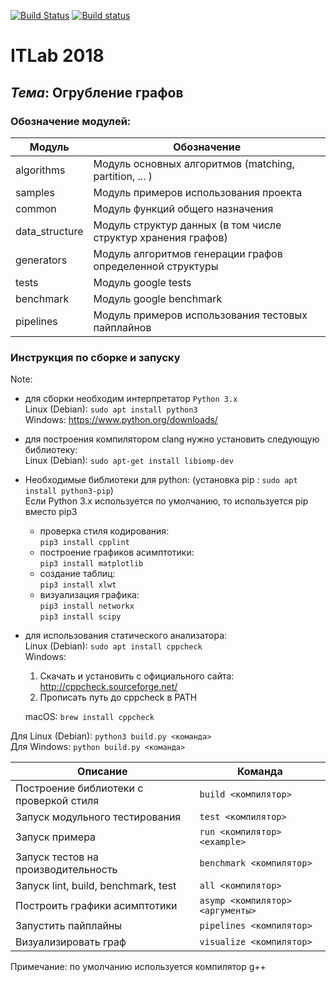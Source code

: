[![Build Status](https://travis-ci.com/graphprocessing/graph_coarsening.svg?branch=master)](https://travis-ci.com/graphprocessing/graph_coarsening)
[![Build status](https://ci.appveyor.com/api/projects/status/tga4d05gv8xewoab/branch/master?svg=true)](https://ci.appveyor.com/project/allnes/graph-coarsening/branch/master)

# ITLab 2018
## <b><i>Тема</i></b>: Огрубление графов

### Обозначение модулей:

| **Модуль**     | **Обозначение**                                                        |
|----------------|------------------------------------------------------------------------|
| algorithms     | Модуль основных алгоритмов (matching, partition, ... )                 |
| samples        | Модуль примеров использования проекта                                  |
| common         | Модуль функций общего назначения                                       |
| data_structure | Модуль структур данных (в том числе структур хранения графов)          |
| generators     | Модуль алгоритмов генерации графов определенной структуры              |
| tests          | Модуль google tests                                                    |
| benchmark      | Модуль google benchmark                                                |
| pipelines      | Модуль примеров использования тестовых пайплайнов                      |

### Инструкция по сборке и запуску

Note:
- для сборки необходим интерпретатор `Python 3.x`  
  Linux (Debian): `sudo apt install python3`  
  Windows: https://www.python.org/downloads/  
- для построения компилятором clang нужно установить следующую библиотеку:  
  Linux (Debian): `sudo apt-get install libiomp-dev`  
- Необходимые библиотеки для python: (установка pip : `sudo apt install python3-pip`)  
  Если Python 3.x используется по умолчанию, то используется pip вместо pip3  
  - проверка стиля кодирования:  
  `pip3 install cpplint`  
  - построение графиков асимптотики:  
  `pip3 install matplotlib`  
  - создание таблиц:  
  `pip3 install xlwt`  
  - визуализация графика:  
  `pip3 install networkx`  
  `pip3 install scipy`
- для использования статического анализатора:  
  Linux (Debian): `sudo apt install cppcheck`  
  Windows:
  1. Скачать и установить с официального сайта: http://cppcheck.sourceforge.net/
  2. Прописать путь до cppcheck в PATH

  macOS: `brew install cppcheck`  

Для Linux (Debian):
`python3 build.py <команда>`  
Для Windows:
`python build.py <команда>`  


| Описание                                  | Команда                               |
|-------------------------------------------|---------------------------------------|
| Построение библиотеки c проверкой стиля   | `build <компилятор>`                  |
| Запуск модульного тестирования            | `test <компилятор>`                   |
| Запуск примера                            | `run <компилятор> <example>`          |
| Запуск тестов на производительность       | `benchmark <компилятор>`              |
| Запуск lint, build, benchmark, test       | `all <компилятор>`                    |
| Построить графики асимптотики             | `asymp <компилятор> <аргументы>`      |
| Запустить пайплайны                       | `pipelines <компилятор>`              |
| Визуализировать граф                      | `visualize <компилятор>`              |

Примечание: по умолчанию используется компилятор g++
